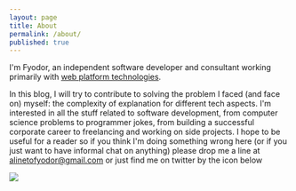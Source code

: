```yaml
---
layout: page
title: About
permalink: /about/
published: true
---
```


I'm Fyodor, an independent software developer and consultant working primarily with [web platform technologies](https://en.wikipedia.org/wiki/Web_platform). 

In this blog, I will try to contribute to solving the problem I faced (and face on) myself: the complexity of explanation for different tech aspects. I'm interested in all the stuff related to software development, from computer science problems to programmer jokes, from building a successful corporate career to freelancing and working on side projects. I hope to be useful for a reader so if you think I'm doing something wrong here (or if you just want to have informal chat on anything) please drop me a line at [alinetofyodor@gmail.com](mailto:alinetofyodor@gmail.com) or just find me on twitter by the icon below

![](https://media.giphy.com/media/3otPoOJJsB2a1C9sNW/giphy.gif)
